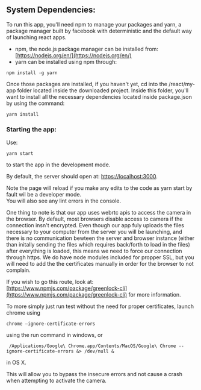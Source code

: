 ## System Dependencies:
To run this app, you'll need npm to manage your packages and yarn, a package manager built by facebook with deterministic and the default way of launching react apps.
- npm, the node.js package manager can be installed from: [https://nodejs.org/en/](https://nodejs.org/en/)
- yarn can be installed using npm through:
```code
npm install -g yarn
```

Once those packages are installed, if you haven't yet, cd into the /react/my-app folder located inside the downloaded project. Inside this folder, you'll want to install all the necessary dependencies located inside package.json by using the command: 

```code
yarn install
```

### Starting the app:
Use:
```code
yarn start
```
to start the app in the development mode.<br />

By default, the server should open at: [https://localhost:3000](https://localhost:3000).

Note the page will reload if you make any edits to the code as yarn start by fault wil be a developer mode.<br />
You will also see any lint errors in the console.

One thing to note is that our app uses webrtc apis to access the camera in the browser. By default, most browsers disable access to camera if the connection insn't encrypted. Even though our app fuly uploads the files necessary to your computer from the server you will be launching, and there is no communication bewteen the server and browser instance (either than initally sending the files which requires back/forth to load in the files) after everything is loaded, this means we need to force our connection through https. We do have node modules included for propper SSL, but you will need to add the the certificates manually in order for the browser to not complain. 

If you wish to go this route, look at: [https://www.npmjs.com/package/greenlock-cli](https://www.npmjs.com/package/greenlock-cli) for more information.

To more simply just run test without the need for proper certificates, launch chrome using 

```code
chrome –ignore-certificate-errors
```
using the run command in windows, or
```code
 /Applications/Google\ Chrome.app/Contents/MacOS/Google\ Chrome --ignore-certificate-errors &> /dev/null &
 ```
 in OS X.

 This will allow you to bypass the insecure errors and not cause a crash when attempting to activate the camera.